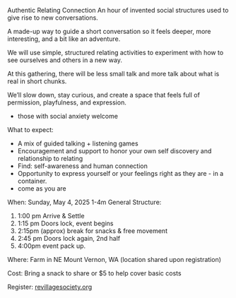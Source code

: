 Authentic Relating Connection 
An hour of invented social structures used to give rise to new conversations. 

A made-up way to guide a short conversation so it feels deeper, more interesting, and a bit like an adventure. 

We will use simple, structured relating activities to experiment with how to see ourselves and others in a new way. 

At this gathering, there will be less small talk and more talk about what is real in short chunks. 

We’ll slow down, stay curious, and create a space that feels full of permission, playfulness, and expression. 

* those with social anxiety welcome


What to expect:

- A mix of guided talking + listening games
- Encouragement and support  to honor your own self discovery and relationship to relating
- Find: self-awareness and human connection 
- Opportunity to express yourself or your feelings right as they are - in a container. 
- come as you are

When: Sunday, May 4, 2025 1-4m
General Structure: 
1. 1:00 pm Arrive & Settle
2. 1:15 pm Doors lock, event begins
3. 2:15pm (approx) break for snacks & free movement
4. 2:45 pm Doors lock again, 2nd half
5. 4:00pm event pack up. 

Where: Farm in NE Mount Vernon, WA (location shared upon registration)

Cost: Bring a snack to share or $5 to help cover basic costs

Register: [revillagesociety.org](http://revillagesociety.org/)

